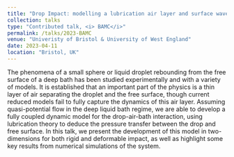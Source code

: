 ```yaml
---
title: "Drop Impact: modelling a lubrication air layer and surface waves in droplet rebound dynamics"
collection: talks
type: "Contributed talk, <i> BAMC</i>"
permalink: /talks/2023-BAMC
venue: "Univeristy of Bristol & University of West England"
date: 2023-04-11
location: "Bristol, UK"
---
```


The phenomena of a small sphere or liquid droplet rebounding from the free surface of a deep bath has been studied experimentally and with a variety of models. It is established that an important part of the physics is a thin layer of air separating the droplet and the free surface, though current reduced models fail to fully capture the dynamics of this air layer. Assuming quasi-potential flow in the deep liquid bath regime, we are able to develop a fully coupled dynamic model for the drop-air-bath interaction, using lubrication theory to deduce the pressure transfer between the drop and free surface. In this talk, we present the development of this model in two-dimensions for both rigid and deformable impact, as well as highlight some key results from numerical simulations of the system.
